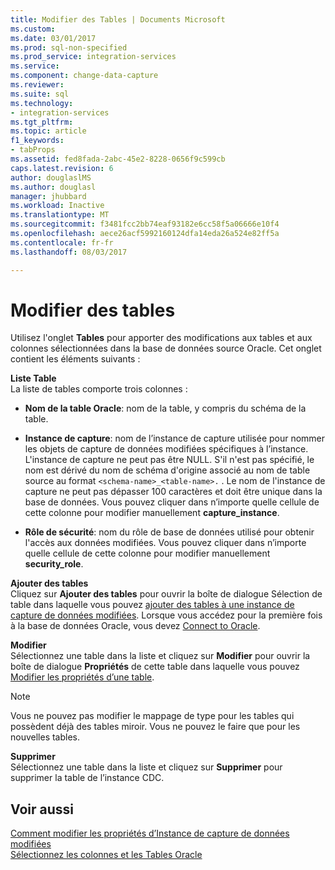 ```yaml
---
title: Modifier des Tables | Documents Microsoft
ms.custom: 
ms.date: 03/01/2017
ms.prod: sql-non-specified
ms.prod_service: integration-services
ms.service: 
ms.component: change-data-capture
ms.reviewer: 
ms.suite: sql
ms.technology:
- integration-services
ms.tgt_pltfrm: 
ms.topic: article
f1_keywords:
- tabProps
ms.assetid: fed8fada-2abc-45e2-8228-0656f9c599cb
caps.latest.revision: 6
author: douglaslMS
ms.author: douglasl
manager: jhubbard
ms.workload: Inactive
ms.translationtype: MT
ms.sourcegitcommit: f3481fcc2bb74eaf93182e6cc58f5a06666e10f4
ms.openlocfilehash: aece26acf5992160124dfa14eda26a524e82ff5a
ms.contentlocale: fr-fr
ms.lasthandoff: 08/03/2017

---
```

# <a name="edit-tables"></a>Modifier des tables
  Utilisez l'onglet **Tables** pour apporter des modifications aux tables et aux colonnes sélectionnées dans la base de données source Oracle. Cet onglet contient les éléments suivants :  
  
 **Liste Table**  
 La liste de tables comporte trois colonnes :  
  
-   **Nom de la table Oracle**: nom de la table, y compris du schéma de la table.  
  
-   **Instance de capture**: nom de l’instance de capture utilisée pour nommer les objets de capture de données modifiées spécifiques à l’instance. L'instance de capture ne peut pas être NULL. S'il n'est pas spécifié, le nom est dérivé du nom de schéma d'origine associé au nom de table source au format `<schema-name>_<table-name>.` . Le nom de l'instance de capture ne peut pas dépasser 100 caractères et doit être unique dans la base de données. Vous pouvez cliquer dans n’importe quelle cellule de cette colonne pour modifier manuellement **capture_instance**.  
  
-   **Rôle de sécurité**: nom du rôle de base de données utilisé pour obtenir l'accès aux données modifiées. Vous pouvez cliquer dans n’importe quelle cellule de cette colonne pour modifier manuellement **security_role**.  
  
 **Ajouter des tables**  
 Cliquez sur **Ajouter des tables** pour ouvrir la boîte de dialogue Sélection de table dans laquelle vous pouvez [ajouter des tables à une instance de capture de données modifiées](../../integration-services/change-data-capture/add-tables-to-a-cdc-instance.md). Lorsque vous accédez pour la première fois à la base de données Oracle, vous devez [Connect to Oracle](../../integration-services/change-data-capture/connect-to-oracle.md).  
  
 **Modifier**  
 Sélectionnez une table dans la liste et cliquez sur **Modifier** pour ouvrir la boîte de dialogue **Propriétés** de cette table dans laquelle vous pouvez [Modifier les propriétés d’une table](../../integration-services/change-data-capture/edit-the-table-properties.md).  
  
> [!NOTE]  
>  Vous ne pouvez pas modifier le mappage de type pour les tables qui possèdent déjà des tables miroir. Vous ne pouvez le faire que pour les nouvelles tables.  
  
 **Supprimer**  
 Sélectionnez une table dans la liste et cliquez sur **Supprimer** pour supprimer la table de l’instance CDC.  
  
## <a name="see-also"></a>Voir aussi  
 [Comment modifier les propriétés d’Instance de capture de données modifiées](../../integration-services/change-data-capture/how-to-edit-the-cdc-instance-properties.md)   
 [Sélectionnez les colonnes et les Tables Oracle](../../integration-services/change-data-capture/select-oracle-tables-and-columns.md)  
  
  

